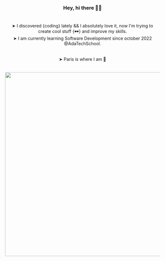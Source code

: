 <div id="header" align="center">
  <h3>Hey,  hi there 🖖🏼<h3/>
</div> 
<br />
<div align="center">  
➤ I discovered {coding} lately &&  I absolutely love it, now I'm trying to create cool stuff {🕶} and improve my skills.  <br />
➤ I am currently learning Software Development since october 2022 @AdaTechSchool.
</div> 
<br />
<br />
<div align="center">
➤ Paris is where I am 📍 
</div> 
  <br />
  <br />
<div align="center">
  <img src="https://komarev.com/ghpvc/?username=your-github-username&style=flat-square&color=blue" alt=""/>
<div/>
<div align="center">
<img src="https://media.giphy.com/media/QWkuGmMgphvmE/giphy.gif" width="600px"/>
<div/> 

  <!--![](https://media.giphy.com/media/QWkuGmMgphvmE/giphy.gif)-->
  
<!--![mac128-01](https://user-images.githubusercontent.com/102388803/210119556-fc63ac51-2228-40ab-9393-657d3bd483c2.jpg)-->


<!-- ![](https://media.giphy.com/media/QWkuGmMgphvmE/giphy.gif)-->
  
  <!--<img src="https://media.giphy.com/media/hvRJCLFzcasrR4ia7z/giphy.gif" width="30px"/>-->
